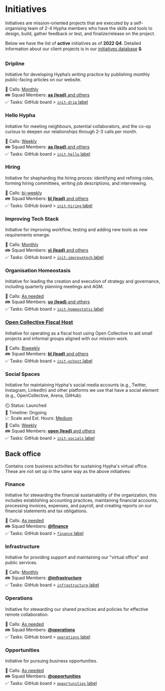 # Initiatives


Initiatives are mission-oriented projects that are executed by a self-organising team of 2-4 Hypha members who have the skills and tools to design, build, gather feedback or test, and finalize/release on the project. 

Below we have the list of **active** initiatives as of **2022 Q4**. Detailed information about our client projects is in our [initiatives database][members] 🔒. 


### Dripline

Initiative for developing Hypha’s writing practice by publishing monthly public-facing articles on our website.

📅 Calls: [Monthly][calendar]   
👪 Squad Members: [**aa (lead)** and others][members]  
✅ Tasks: GitHub board > [`init-drip` label][l-drip]  

### Hello Hypha

Initiative for meeting neighbours, potential collaborators, and the co-op curious to deepen our relationships through 2-3 calls per month.

📅 Calls: [Weekly][calendar]   
👪 Squad Members:  [**aa (lead)** and others][members]   
✅ Tasks: GitHub board > [`init-hello` label][l-hello] 

### Hiring

Initiative for shepharding the hiring proces: identifying and refining roles, forming hiring committees, writing job descriptions, and interviewing.
 
📅 Calls: [bi-weekly][calendar]    
👪 Squad Members: [**bl (lead)** and others][members]    
✅ Tasks: GitHub board > [`init-hiring` label][l-hiring]  

### Improving Tech Stack

Initiative for improving workflow, testing and adding new tools as new requirements emerge.

📅 Calls: [Monthly][calendar]  
👪 Squad Members: [**yj (lead)** and others][members]   
✅ Tasks: GitHub board > [`init-improvetech` label][l-improvetech]  

### Organisation Homeostasis

Initiative for leading the creation and execution of strategy and governance, including quarterly planning meetings and AGM.
 
📅 Calls: [As needed][calendar]  
👪 Squad Members: [**uv (lead)** and others][members]   
✅ Tasks: GitHub board > [`init-homeostatis` label][l-homeostatis]  

### [Open Collective Fiscal Host][oc-host]

Initiative for operating as a fiscal host using Open Collective to aid small projects and informal groups aligned with our mission-work. 
  
📅 Calls: [Biweekly][calendar]   
👪 Squad Members: [**bl (lead)** and others][members]     
✅ Tasks: GitHub board > [`init-ochost` label][l-ochost]   

[oc-host]: https://github.com/hyphacoop/organizing/blob/master/_posts/initiatives/2021-07-01-open-collective-fiscal-host-v1.md

<!-- ### Radical Co-op Development

Initiative for being active in co-operative spaces (e.g., CIU, CWCF, etc.) and growing other co-operatives. Principle 6. 

⏲️ Status: Launched   
📑 Timeline: Ongoing   
📈 Scale and Est. Hours: [Small][hours]   
📅 Calls: [Monthly][calendar]    
👪 Squad Members: [**uv (lead)** and others][members]  
✅ Tasks: GitHub board > [`init-radcoops` label][l-radcoops]   -->

### Social Spaces

Initiative for maintaining Hypha's social media accounts (e.g., Twitter, Instagram, LinkedIn) and other platforms we use that have a social element (e.g., OpenCollective, Arena, GitHub).

⏲️ Status: Launched   
📑 Timeline: Ongoing   
📈 Scale and Est. Hours: [Medium][hours]   
📅 Calls: [Weekly][calendar]    
👪 Squad Members: [**open (lead)** and others][members]    
✅ Tasks: GitHub board > [`init-socials` label][l-socials]  


## Back office 

Contains core business activities for sustaining Hypha's virtual office. These are not set up in the same way as the above initiatives:

### Finance

Initiative for stewarding the financial sustainability of the organization, this includes establishing accounting practices, maintaining financial accounts, processing invoices, expenses, and payroll, and creating reports on our financial statements and tax obligations.

📅 Calls: [As needed][calendar]    
👪 Squad Members: [**@finance**][t-fin]   
✅ Tasks: GitHub board > [`finance` label][l-fin]   

### Infrastructure

Initiative for providing support and maintaining our "virtual office" and public services.

📅 Calls: [Monthly][calendar]   
👪 Squad Members: [**@infrastructure**][t-inf]   
✅ Tasks: GitHub board > [`infrastructure` label][l-inf]   

### Operations

Initiative for stewarding our shared practices and policies for effective remote collaboration.

📅 Calls: [As needed][calendar]   
👪 Squad Members: [**@operations**][t-ops]   
✅ Tasks: GitHub board > [`operations` label][l-ops]   

### Opportunities

Initiative for pursuing business opportunities.

📅 Calls: [As needed][calendar]   
👪 Squad Members: [**@opportunities**][t-opp]   
✅ Tasks: GitHub board > [`opportunities` label][l-opp]   

<!-- ### Scoping new initiatives

Initiative for scoping out initiatives that aren't yet formed.

📅 Calls: [As needed][calendar]    
👪 Squad Members: all Hypha members  
✅ Tasks: GitHub board > [`scoping` label][l-scope]   -->

<!-- Links: Important -->
[calendar]: https://link.hypha.coop/calendar
[projects]: https://link.hypha.coop/projects
[hours]: https://link.hypha.coop/hours
[members]: https://link.hypha.coop/initiatives

<!-- Links: Labels -->
[l-fin]: https://github.com/orgs/hyphacoop/projects/10/views/1?filterQuery=label:"finance"
[l-opp]: https://github.com/orgs/hyphacoop/projects/10/views/1?filterQuery=label:"opportunities"
[l-inf]: https://github.com/orgs/hyphacoop/projects/10/views/1?filterQuery=label:"infrastructure"
[l-ops]: https://github.com/orgs/hyphacoop/projects/10/views/1?filterQuery=label:"operations"
[l-scope]: https://github.com/orgs/hyphacoop/projects/10/views/1?filterQuery=label:"scoping"
[l-chrysalis]: https://github.com/orgs/hyphacoop/projects/10/views/1?filterQuery=label:"init-chrysalis"
[l-migration]: https://github.com/orgs/hyphacoop/projects/10/views/1?filterQuery=label:"init-migration"
[l-drip]: https://github.com/orgs/hyphacoop/projects/10/views/1?filterQuery=label:"init-drip"
[l-hello]: https://github.com/orgs/hyphacoop/projects/10/views/1?filterQuery=label:"init-hello"
[l-improvetech]: https://github.com/orgs/hyphacoop/projects/10/views/1?filterQuery=label:"init-improvetech"
[l-homeostatis]: https://github.com/orgs/hyphacoop/projects/10/views/1?filterQuery=label:"init-homeostatis"
[l-ochost]: https://github.com/orgs/hyphacoop/projects/10/views/1?filterQuery=label:"init-ochost"
[l-radcoops]: https://github.com/orgs/hyphacoop/projects/10/views/1?filterQuery=label:"init-radcoops"
[l-socials]: https://github.com/orgs/hyphacoop/projects/10/views/1?filterQuery=label:"init-socials"
[l-hiring]: https://github.com/orgs/hyphacoop/projects/10/views/1?filterQuery=label:"init-hiring"

[t-opp]: https://github.com/orgs/hyphacoop/teams/opportunities/members
[t-fin]: https://github.com/orgs/hyphacoop/teams/finance/members
[t-gov]: https://github.com/orgs/hyphacoop/teams/governance/members 
[t-ops]: https://github.com/orgs/hyphacoop/teams/operations/members
[t-inf]: https://github.com/orgs/hyphacoop/teams/infrastructure/members
